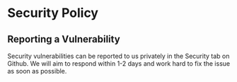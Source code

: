 # Security Policy

## Reporting a Vulnerability
Security vulnerabilities can be reported to us privately in the Security tab on Github. We will aim to respond within 1-2 days and work hard to fix the issue as soon as possible.
